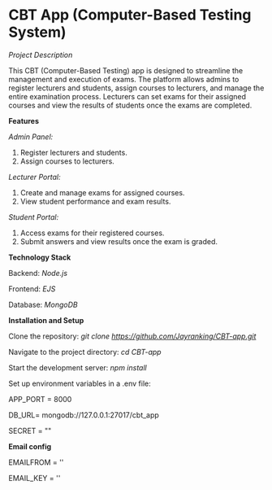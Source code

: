 # **CBT App (Computer-Based Testing System)**

*Project Description*

This CBT (Computer-Based Testing) app is designed to streamline the management and execution of exams. The platform allows admins to register lecturers and students, assign courses to lecturers, and manage the entire examination process. Lecturers can set exams for their assigned courses and view the results of students once the exams are completed.

**Features**

*Admin Panel:*
1. Register lecturers and students.
2. Assign courses to lecturers.

*Lecturer Portal:*
1. Create and manage exams for assigned courses.
2. View student performance and exam results.

*Student Portal:*
1. Access exams for their registered courses.
2. Submit answers and view results once the exam is graded.

**Technology Stack**

Backend: *Node.js*

Frontend:  *EJS*

Database: *MongoDB*

**Installation and Setup**

Clone the repository: *git clone https://github.com/Jayranking/CBT-app.git*

Navigate to the project directory: *cd CBT-app*

Start the development server: *npm install*

Set up environment variables in a .env file: 

APP_PORT = 8000

DB_URL= mongodb://127.0.0.1:27017/cbt_app

SECRET = ""

**Email config**

EMAILFROM = ''

EMAIL_KEY = ''

